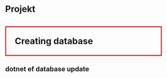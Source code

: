 # Projekt
<div>
  <h1 style="border:3px; border-style:solid; border-color:#FF0000; padding: 1em;">Creating database</h1>
  <h2>dotnet ef database update</h2>
</div>
